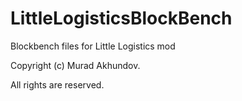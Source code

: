 # LittleLogisticsBlockBench
Blockbench files for Little Logistics mod

Copyright (c) Murad Akhundov.

All rights are reserved.
